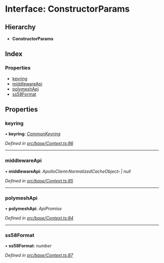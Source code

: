 # Interface: ConstructorParams

## Hierarchy

* **ConstructorParams**

## Index

### Properties

* [keyring](constructorparams.md#keyring)
* [middlewareApi](constructorparams.md#middlewareapi)
* [polymeshApi](constructorparams.md#polymeshapi)
* [ss58Format](constructorparams.md#ss58format)

## Properties

###  keyring

• **keyring**: *[CommonKeyring](../globals.md#commonkeyring)*

*Defined in [src/base/Context.ts:86](https://github.com/PolymathNetwork/polymesh-sdk/blob/7362b318/src/base/Context.ts#L86)*

___

###  middlewareApi

• **middlewareApi**: *ApolloClient‹NormalizedCacheObject› | null*

*Defined in [src/base/Context.ts:85](https://github.com/PolymathNetwork/polymesh-sdk/blob/7362b318/src/base/Context.ts#L85)*

___

###  polymeshApi

• **polymeshApi**: *ApiPromise*

*Defined in [src/base/Context.ts:84](https://github.com/PolymathNetwork/polymesh-sdk/blob/7362b318/src/base/Context.ts#L84)*

___

###  ss58Format

• **ss58Format**: *number*

*Defined in [src/base/Context.ts:87](https://github.com/PolymathNetwork/polymesh-sdk/blob/7362b318/src/base/Context.ts#L87)*
